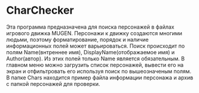 # CharChecker
Эта программа предназначена для поиска персонажей в файлах игрового движка MUGEN. 
Персонажи к движку создаются многими людьми, поэтому форматирование, порядок и наличие информационных полей может варьироваться.
Поиск происходит по полям Name(внтреннее имя), DisplayName(отображаемое имя) и Author(автор). Из этих полей только Name является обязательным.
В главном меню можно загрузить список персонажей, вывести его на экран и отфильтровать его используя поиск по вышеозначеным полям.
В папке Chars находится пример файла информации персонажа и архив с папкой персонажей для проверки.

